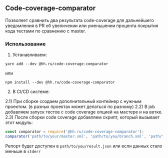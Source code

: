 ## Code-coverage-comparator

Позволяет сравнить два результата code-coverage для дальнейшего уведомления в PR об увеличении или уменьшении процента покрытия кода тестами по сравнению с master.

### Использование

1. Устанавливаем:

```
yarn add --dev @hh.ru/code-coverage-comparator
```

или

```
npm install --dev @hh.ru/code-coverage-comparator
```

2. В CI/CD системе:

2.1) При сборке создаем дополнительный контейнер с нужным проектом. (в разных проектах может делаться по разному)
2.2) В job добавляем запуск тестов с code coverage опцией на мастере и на ветке.
2.3) После сборки code coverage добавляем скрипт, который вызывает этот модуль:

```js
const comparator = require('@hh.ru/code-coverage-comparator');
comparator('path/to/your/master.xml', 'path/to/you/branch.xml', 'path/to/you/result.json');
```

Репорт будет доступен в `path/to/you/result.json` или если данных стало меньше в `stderr`
